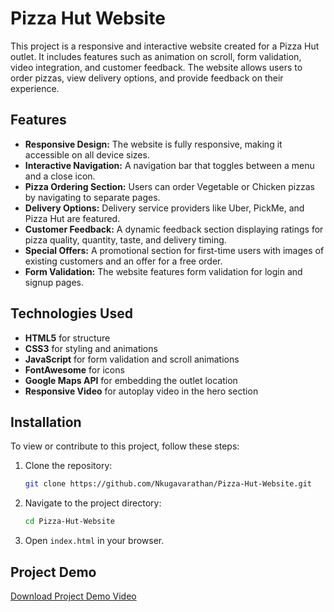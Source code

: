 
# Pizza Hut Website

This project is a responsive and interactive website created for a Pizza Hut outlet. It includes features such as animation on scroll, form validation, video integration, and customer feedback. The website allows users to order pizzas, view delivery options, and provide feedback on their experience.

## Features

- **Responsive Design:** The website is fully responsive, making it accessible on all device sizes.
- **Interactive Navigation:** A navigation bar that toggles between a menu and a close icon.
- **Pizza Ordering Section:** Users can order Vegetable or Chicken pizzas by navigating to separate pages.
- **Delivery Options:** Delivery service providers like Uber, PickMe, and Pizza Hut are featured.
- **Customer Feedback:** A dynamic feedback section displaying ratings for pizza quality, quantity, taste, and delivery timing.
- **Special Offers:** A promotional section for first-time users with images of existing customers and an offer for a free order.
- **Form Validation:** The website features form validation for login and signup pages.

## Technologies Used

- **HTML5** for structure
- **CSS3** for styling and animations
- **JavaScript** for form validation and scroll animations
- **FontAwesome** for icons
- **Google Maps API** for embedding the outlet location
- **Responsive Video** for autoplay video in the hero section

## Installation

To view or contribute to this project, follow these steps:

1. Clone the repository:
   ```bash
   git clone https://github.com/Nkugavarathan/Pizza-Hut-Website.git
   ```

2. Navigate to the project directory:
   ```bash
   cd Pizza-Hut-Website
   ```

3. Open `index.html` in your browser.


## Project Demo

[Download Project Demo Video](Demo.mp4)

